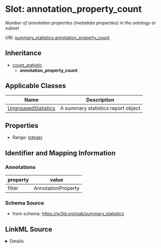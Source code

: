 # Slot: annotation_property_count
_Number of annotation properties (metadata properties) in the ontology or subset_


URI: [summary_statistics:annotation_property_count](https://w3id.org/oaklib/summary_statistics.annotation_property_count)




## Inheritance

* [count_statistic](count_statistic.md)
    * **annotation_property_count**





## Applicable Classes

| Name | Description |
| --- | --- |
[UngroupedStatistics](UngroupedStatistics.md) | A summary statistics report object






## Properties

* Range: [Integer](Integer.md)







## Identifier and Mapping Information





### Annotations

| property | value |
| --- | --- |
| filter | AnnotationProperty |



### Schema Source


* from schema: https://w3id.org/oak/summary_statistics




## LinkML Source

<details>
```yaml
name: annotation_property_count
annotations:
  filter:
    tag: filter
    value: AnnotationProperty
description: Number of annotation properties (metadata properties) in the ontology
  or subset
from_schema: https://w3id.org/oak/summary_statistics
rank: 1000
is_a: count_statistic
alias: annotation_property_count
owner: UngroupedStatistics
domain_of:
- UngroupedStatistics
slot_group: property_statistic_group
range: integer

```
</details>